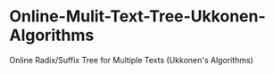 # Online-Mulit-Text-Tree-Ukkonen-Algorithms
Online Radix/Suffix Tree for Multiple Texts (Ukkonen's Algorithms)
